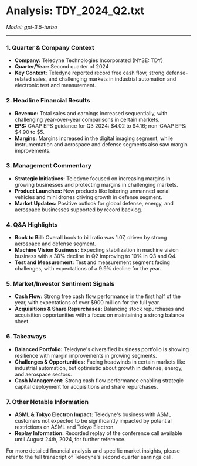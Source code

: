 # Analysis: TDY_2024_Q2.txt

*Model: gpt-3.5-turbo*

---

### 1. Quarter & Company Context
- **Company:** Teledyne Technologies Incorporated (NYSE: TDY)
- **Quarter/Year:** Second quarter of 2024
- **Key Context:** Teledyne reported record free cash flow, strong defense-related sales, and challenging markets in industrial automation and electronic test and measurement.

### 2. Headline Financial Results
- **Revenue:** Total sales and earnings increased sequentially, with challenging year-over-year comparisons in certain markets.
- **EPS:** GAAP EPS guidance for Q3 2024: $4.02 to $4.16; non-GAAP EPS: $4.90 to $5.
- **Margins:** Margins increased in the digital imaging segment, while instrumentation and aerospace and defense segments also saw margin improvements.

### 3. Management Commentary
- **Strategic Initiatives:** Teledyne focused on increasing margins in growing businesses and protecting margins in challenging markets.
- **Product Launches:** New products like loitering unmanned aerial vehicles and mini drones driving growth in defense segment.
- **Market Updates:** Positive outlook for global defense, energy, and aerospace businesses supported by record backlog.

### 4. Q&A Highlights
- **Book to Bill:** Overall book to bill ratio was 1.07, driven by strong aerospace and defense segment.
- **Machine Vision Business:** Expecting stabilization in machine vision business with a 30% decline in Q2 improving to 10% in Q3 and Q4.
- **Test and Measurement:** Test and measurement segment facing challenges, with expectations of a 9.9% decline for the year.

### 5. Market/Investor Sentiment Signals
- **Cash Flow:** Strong free cash flow performance in the first half of the year, with expectations of over $900 million for the full year.
- **Acquisitions & Share Repurchases:** Balancing stock repurchases and acquisition opportunities with a focus on maintaining a strong balance sheet.

### 6. Takeaways
- **Balanced Portfolio:** Teledyne's diversified business portfolio is showing resilience with margin improvements in growing segments.
- **Challenges & Opportunities:** Facing headwinds in certain markets like industrial automation, but optimistic about growth in defense, energy, and aerospace sectors.
- **Cash Management:** Strong cash flow performance enabling strategic capital deployment for acquisitions and share repurchases.

### 7. Other Notable Information
- **ASML & Tokyo Electron Impact:** Teledyne's business with ASML customers not expected to be significantly impacted by potential restrictions on ASML and Tokyo Electron.
- **Replay Information:** Recorded replay of the conference call available until August 24th, 2024, for further reference.

For more detailed financial analysis and specific market insights, please refer to the full transcript of Teledyne's second quarter earnings call.